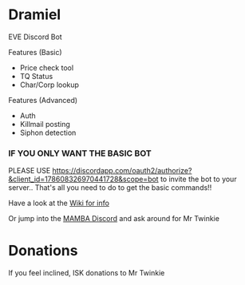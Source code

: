 # Dramiel
EVE Discord Bot

Features (Basic)
- Price check tool
- TQ Status
- Char/Corp lookup

Features (Advanced)
- Auth
- Killmail posting
- Siphon detection

### IF YOU ONLY WANT THE BASIC BOT 

PLEASE USE https://discordapp.com/oauth2/authorize?&client_id=178608326970441728&scope=bot to invite the bot to your server.. That's all you need to do to get the basic commands!!

Have a look at the [Wiki for info](https://github.com/shibdib/Dramiel/wiki)


Or jump into the [MAMBA Discord](https://discord.gg/0qsFaq4lpZHWX0pB) and ask around for Mr Twinkie

# Donations

If you feel inclined, ISK donations to Mr Twinkie
